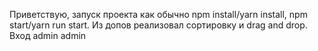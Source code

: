 Приветствую, запуск проекта как обычно npm install/yarn install, npm start/yarn run start.
Из допов реализовал сортировку и drag and drop. Вход admin admin
